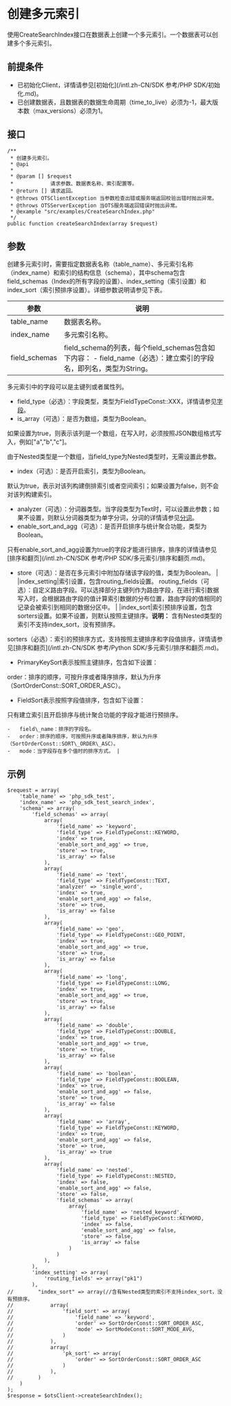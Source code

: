 # 创建多元索引

使用CreateSearchIndex接口在数据表上创建一个多元索引。一个数据表可以创建多个多元索引。

## 前提条件

-   已初始化Client，详情请参见[初始化](/intl.zh-CN/SDK 参考/PHP SDK/初始化.md)。
-   已创建数据表，且数据表的数据生命周期（time\_to\_live）必须为-1，最大版本数（max\_versions）必须为1。

## 接口

```
/**
 * 创建多元索引。
 * @api
 *
 * @param [] $request
 *            请求参数、数据表名称、索引配置等。
 * @return [] 请求返回。
 * @throws OTSClientException 当参数检查出错或服务端返回校验出错时抛出异常。
 * @throws OTSServerException 当OTS服务端返回错误时抛出异常。
 * @example "src/examples/CreateSearchIndex.php"
 */
public function createSearchIndex(array $request)
```

## 参数

创建多元索引时，需要指定数据表名称（table\_name）、多元索引名称（index\_name）和索引的结构信息（schema），其中schema包含field\_schemas（Index的所有字段的设置）、index\_setting（索引设置）和index\_sort（索引预排序设置）。详细参数说明请参见下表。

|参数|说明|
|--|--|
|table\_name|数据表名称。|
|index\_name|多元索引名称。|
|field\_schemas|field\_schema的列表，每个field\_schemas包含如下内容： -   field\_name（必选）：建立索引的字段名，即列名，类型为String。

多元索引中的字段可以是主键列或者属性列。

-   field\_type（必选）：字段类型，类型为FieldTypeConst::XXX，详情请参见[字段](/intl.zh-CN/功能介绍/多元索引/使用多元索引/概述.md)。
-   is\_array（可选）：是否为数组，类型为Boolean。

如果设置为true，则表示该列是一个数组，在写入时，必须按照JSON数组格式写入，例如\["a","b","c"\]。

由于Nested类型是一个数组，当field\_type为Nested类型时，无需设置此参数。

-   index（可选）：是否开启索引，类型为Boolean。

默认为true，表示对该列构建倒排索引或者空间索引；如果设置为false，则不会对该列构建索引。

-   analyzer（可选）：分词器类型。当字段类型为Text时，可以设置此参数；如果不设置，则默认分词器类型为单字分词，分词的详情请参见[分词](/intl.zh-CN/功能介绍/多元索引/使用多元索引/分词.md)。
-   enable\_sort\_and\_agg（可选）：是否开启排序与统计聚合功能，类型为Boolean。

只有enable\_sort\_and\_agg设置为true的字段才能进行排序，排序的详情请参见[排序和翻页](/intl.zh-CN/SDK 参考/PHP SDK/多元索引/排序和翻页.md)。

-   store（可选）：是否在多元索引中附加存储该字段的值，类型为Boolean。 |
|index\_setting|索引设置，包含routing\_fields设置。 routing\_fields（可选）：自定义路由字段。可以选择部分主键列作为路由字段，在进行索引数据写入时，会根据路由字段的值计算索引数据的分布位置，路由字段的值相同的记录会被索引到相同的数据分区中。 |
|index\_sort|索引预排序设置，包含sorters设置。如果不设置，则默认按照主键排序。**说明：** 含有Nested类型的索引不支持index\_sort，没有预排序。

sorters（必选）：索引的预排序方式，支持按照主键排序和字段值排序，详情请参见[排序和翻页](/intl.zh-CN/SDK 参考/Python SDK/多元索引/排序和翻页.md)。

-   PrimaryKeySort表示按照主键排序，包含如下设置：

order：排序的顺序，可按升序或者降序排序，默认为升序（SortOrderConst::SORT\_ORDER\_ASC）。

-   FieldSort表示按照字段值排序，包含如下设置：

只有建立索引且开启排序与统计聚合功能的字段才能进行预排序。

    -   field\_name：排序的字段名。
    -   order：排序的顺序，可按照升序或者降序排序，默认为升序（SortOrderConst::SORT\_ORDER\_ASC）。
    -   mode：当字段存在多个值时的排序方式。 |

## 示例

```
$request = array(
    'table_name' => 'php_sdk_test',
    'index_name' => 'php_sdk_test_search_index',
    'schema' => array(
        'field_schemas' => array(
            array(
                'field_name' => 'keyword',
                'field_type' => FieldTypeConst::KEYWORD,
                'index' => true,
                'enable_sort_and_agg' => true,
                'store' => true,
                'is_array' => false
            ),
            array(
                'field_name' => 'text',
                'field_type' => FieldTypeConst::TEXT,
                'analyzer' => 'single_word',
                'index' => true,
                'enable_sort_and_agg' => false,
                'store' => true,
                'is_array' => false
            ),
            array(
                'field_name' => 'geo',
                'field_type' => FieldTypeConst::GEO_POINT,
                'index' => true,
                'enable_sort_and_agg' => true,
                'store' => true,
                'is_array' => false
            ),
            array(
                'field_name' => 'long',
                'field_type' => FieldTypeConst::LONG,
                'index' => true,
                'enable_sort_and_agg' => true,
                'store' => true,
                'is_array' => false
            ),
            array(
                'field_name' => 'double',
                'field_type' => FieldTypeConst::DOUBLE,
                'index' => true,
                'enable_sort_and_agg' => true,
                'store' => true,
                'is_array' => false
            ),
            array(
                'field_name' => 'boolean',
                'field_type' => FieldTypeConst::BOOLEAN,
                'index' => true,
                'enable_sort_and_agg' => false,
                'store' => true,
                'is_array' => false
            ),
            array(
                'field_name' => 'array',
                'field_type' => FieldTypeConst::KEYWORD,
                'index' => true,
                'enable_sort_and_agg' => false,
                'store' => true,
                'is_array' => true
            ),
            array(
                'field_name' => 'nested',
                'field_type' => FieldTypeConst::NESTED,
                'index' => false,
                'enable_sort_and_agg' => false,
                'store' => false,
                'field_schemas' => array(
                    array(
                        'field_name' => 'nested_keyword',
                        'field_type' => FieldTypeConst::KEYWORD,
                        'index' => false,
                        'enable_sort_and_agg' => false,
                        'store' => false,
                        'is_array' => false
                    )
                )
            ),
        ),
        'index_setting' => array(
            'routing_fields' => array("pk1")
        ),
//        "index_sort" => array(//含有Nested类型的索引不支持index_sort，没有预排序。
//            array(
//                'field_sort' => array(
//                    'field_name' => 'keyword',
//                    'order' => SortOrderConst::SORT_ORDER_ASC,
//                    'mode' => SortModeConst::SORT_MODE_AVG,
//                )
//            ),
//            array(
//                'pk_sort' => array(
//                    'order' => SortOrderConst::SORT_ORDER_ASC
//                )
//            ),
//        )
    )
);
$response = $otsClient->createSearchIndex();
```

